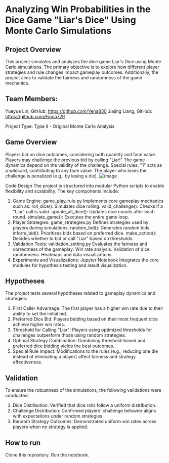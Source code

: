 # Analyzing Win Probabilities in the Dice Game "Liar's Dice" Using Monte Carlo Simulations
## Project Overview
This project simulates and analyzes the dice game Liar's Dice using Monte Carlo simulations. The primary objective is to explore how different player strategies and rule changes impact gameplay outcomes. Additionally, the project aims to validate the fairness and randomness of the game mechanics.

## Team Members:
Yueyue Lin, GitHub: https://github.com/Yena830
Jiajing Liang, GitHub: https://github.com/Fiona729

Project Type: Type II - Original Monte Carlo Analysis 

## Game Overview
Players bid on dice outcomes, considering both quantity and face value.
Players may challenge the previous bid by calling "Liar!" The game dynamics depend on the validity of the challenge.
Special rules:
"1" acts as a wildcard, contributing to any face value.
The player who loses the challenge is penalized (e.g., by losing a die).
![image](https://github.com/user-attachments/assets/33a0e221-4f8b-4819-907b-95f4aa4ac5a4)

Code Design
The project is structured into modular Python scripts to enable flexibility and scalability. The key components include:

1. Game Engine: game_play_rule.py
Implements core gameplay mechanics such as:
roll_dice(): Simulates dice rolling.
valid_challenge(): Checks if a "Liar" call is valid.
update_all_dice(): Updates dice counts after each round.
simulate_game(): Executes the entire game loop.
2. Player Strategies: game_strategies.py
Defines strategies used by players during simulations:
random_bid(): Generates random bids.
inform_bid(): Prioritizes bids based on preferred dice.
make_action(): Decides whether to bid or call "Liar" based on thresholds.
3. Validation Tools: validation_setting.py
Evaluates the fairness and correctness of the gameplay:
Win rate analysis.
Validation of dice randomness.
Heatmaps and data visualizations.
4. Experiments and Visualizations: Jupyter Notebook
Integrates the core modules for hypothesis testing and result visualization.


## Hypotheses
The project tests several hypotheses related to gameplay dynamics and strategies:

1. First Caller Advantage: The first player has a higher win rate due to their ability to set the initial bid.
2. Preferred Dice Bid: Players bidding based on their most frequent dice achieve higher win rates.
3. Threshold for Calling "Liar": Players using optimized thresholds for challenges outperform those using random strategies.
4. Optimal Strategy Combination: Combining threshold-based and preferred dice bidding yields the best outcomes.
5. Special Rule Impact: Modifications to the rules (e.g., reducing one die instead of eliminating a player) affect fairness and strategy effectiveness.


## Validation
To ensure the robustness of the simulations, the following validations were conducted:

1. Dice Distribution: Verified that dice rolls follow a uniform distribution.
2. Challenge Distribution: Confirmed players' challenge behavior aligns with expectations under random strategies.
3. Random Strategy Outcomes: Demonstrated uniform win rates across players when no strategy is applied.

## How to run
Clone this repository.
Run the notebook.


